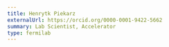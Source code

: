 ```yaml
---
title: Henrytk Piekarz
externalUrl: https://orcid.org/0000-0001-9422-5662
summary: Lab Scientist, Accelerator
type: fermilab
---
```

